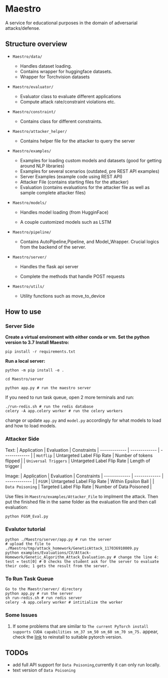 # Maestro

A service for educational purposes in the domain of adversarial attacks/defense.


## Structure overview

-   `Maestro/data/`
	-   Handles dataset loading.
	-   Contains wrapper for huggingface datasets.
	-   Wrapper for Torchvision datasets
-   `Maestro/evaluator/`

	-   Evaluator class to evaluate different applications
	-   Compute attack rate/constraint violations etc.
-   `Maestro/constraint/`
	-   Contains class for different constraints.
-   `Maestro/attacker_helper/`
	-   Contains helper file for the attacker to query the server
-   `Maestro/examples/`

    - Examples for loading custom models and datasets (good for getting around NLP libraries)
	-   Examples for several scenarios (outdated, pre REST API examples)
	-   Server Examples (example code using REST API)
	-   Attacker File (contains starting files for the attacker)
	-   Evaluation (contains evaluations for the attacker file as well as sample complete attacker files)


-   `Maestro/models/`

	-   Handles model loading (from HugginFace)

	-   A couple customized models such as LSTM


-   `Maestro/pipeline/`

	-   Contains AutoPipeline,Pipeline, and Model_Wrapper. Crucial logics from the backend of the server.


-   `Maestro/server/`

	-   Handles the flask api server

	-   Complete the methods that handle POST requests

-   `Maestro/utils/`
	- Utility functions such as move_to_device

## How to use
### Server Side
**Create a virtual enviroment with either conda or vm. Set the python version to 3.7**
**Install Maestro:**
```
pip install -r requirements.txt
```
**Run a local server:**
```
python -m pip install -e .
```
```
cd Maestro/server
```
```
python app.py # run the maestro server
```

If you need to run task queue, open 2 more terminals and run:
```
./run-redis.sh # run the redis database
celery -A app.celery worker # run the celery workers
```

change or update `app.py` and `model.py` accordingly for what models to load and how to load models.

### Attacker Side
Text:
| Application  | Evaluation | Constraints
| ------------- | ------------- | ------------- |
| `Hotflip`  | Untargeted Label Flip Rate  | Number of tokens flipped  |
| `Universal Triggers`  | Untargeted Label Flip Rate  | Length of trigger  |

Image:
| Application  | Evaluation | Constraints
| ------------- | ------------- | ------------- |
| `FGSM`  | Untargeted Label Flip Rate  | Within Epsilon Ball |
| `Data Poisoning`  | Targeted Label Flip Rate  | Number of Data Poisoned  |

Use files in `Maestro/examples/Attacker_File` to implment the attack. Then put the finished file in the same folder as the evaluation file and then call evaluation:
```
python FGSM_Eval.py
```

### Evalutor tutorial
```
python ./Maestro/server/app.py # run the server
# upload the file to ./Maestro/tmp/attack_homework/GeneticAttack_117036910009.py
python examples/Evaluations/CV/Attack-Homework/Genetic_Algorithm_Attack_Evaluation.py # change the line 4: test = test[0] # 0 checks the student ask for the server to evaluate their code; 1 gets the result from the server.

```

### To Run Task Queue
```
Go to the Maestr/server/ directory
python app.py # run the server
sh run-redis.sh # run redis server
celery -A app.celery worker # intitialize the worker

```

### Some Issues
1. If some problems that are similar to `The current PyTorch install supports CUDA capabilities sm_37 sm_50 sm_60 sm_70 sm_75.` appear, check the [link](https://pytorch.org/get-started/locally/) to reinstall to suitable pytorch version.


## TODOs
- add full API support for `Data Poisoning`,currently it can only run locally.
- text version of `Data Poisoning`
